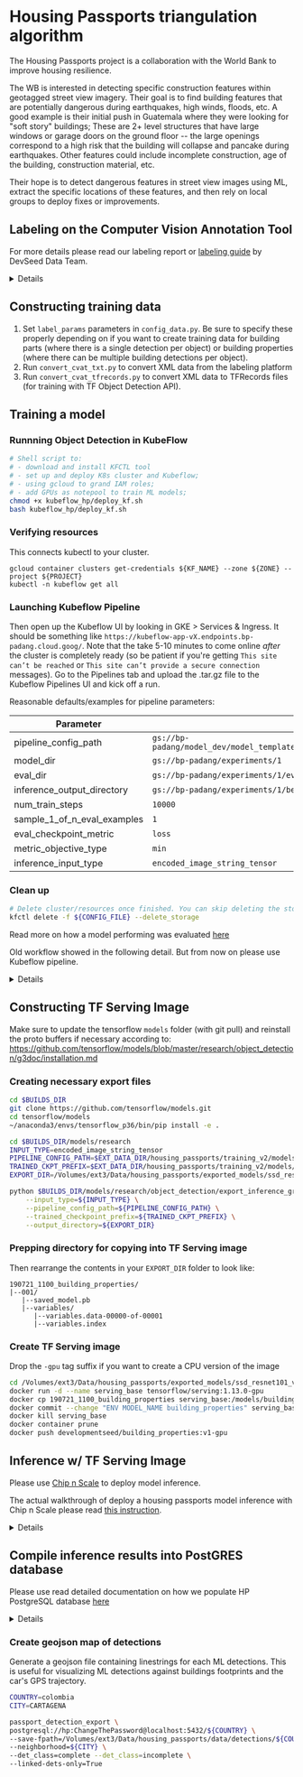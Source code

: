 #  Housing Passports triangulation algorithm

The Housing Passports project is a collaboration with the World Bank to improve housing resilience.

The WB is interested in detecting specific construction features within geotagged street view imagery. Their goal is to find building features that are potentially dangerous during earthquakes, high winds, floods, etc. A good example is their initial push in Guatemala where they were looking for "soft story" buildings; These are 2+ level structures that have large windows or garage doors on the ground floor -- the large openings correspond to a high risk that the building will collapse and pancake during earthquakes. Other features could include incomplete construction, age of the building, construction material, etc.

Their hope is to detect dangerous features in street view images using ML, extract the specific locations of these features, and then rely on local groups to deploy fixes or improvements.

## Labeling on the Computer Vision Annotation Tool
For more details please read our labeling report or [labeling guide](http://devseed.com/housing-passports-labeling/) by DevSeed Data Team.

<details>


See the [labeling guide](http://devseed.com/housing-passports-labeling/), which contains all example updated.  

In Housing Passports Phase 2 we labeled:

### Building Parts
* window
* door
* garage
* disaster_mitigation

### Building Properties
* material
  * brick_or_cement-concrete_block
  * plaster
  * wood_polished
  * wood_crude-plank
  * adobe
  * corrugated_metal
  * stone_with_mud-ashlar_with_lime_or_cement
  * container-trailer
  * plant_material
  * mix-other-unclear
* completeness
  * complete
  * incomplete
* use
  * residential
  * mixed
  * non_residential
* security
  * unsecured
  * secured
* condition
  * average
  * poor
  * good
* vintage
  * not_defined
  * pre_1940
  * 1941_1974
  * 1975_1999
  * 2000_now

</details>

## Constructing training data

1. Set `label_params` parameters in `config_data.py`. Be sure to specify these properly depending on if you want to create training data for building parts (where there is a single detection per object) or building properties (where there can be multiple building detections per object).
1. Run `convert_cvat_txt.py` to convert XML data from the labeling platform
1. Run `convert_cvat_tfrecords.py` to convert XML data to TFRecords files (for training with TF Object Detection API).



## Training a model

### Runnning Object Detection in KubeFlow

```bash
# Shell script to:
# - download and install KFCTL tool
# - set up and deploy K8s cluster and Kubeflow;
# - using gcloud to grand IAM roles;
# - add GPUs as notepool to train ML models;
chmod +x kubeflow_hp/deploy_kf.sh
bash kubeflow_hp/deploy_kf.sh
```

### Verifying resources
This connects kubectl to your cluster.

```
gcloud container clusters get-credentials ${KF_NAME} --zone ${ZONE} --project ${PROJECT}
kubectl -n kubeflow get all
```

### Launching Kubeflow Pipeline

Then open up the Kubeflow UI by looking in GKE > Services & Ingress. It should be something like `https://kubeflow-app-vX.endpoints.bp-padang.cloud.goog/`. Note that the  take 5-10 minutes to come online _after_ the cluster is completely ready (so be patient if you're getting `This site can’t be reached` or `This site can’t provide a secure connection` messages). Go to the Pipelines tab and upload the .tar.gz file to the Kubeflow Pipelines UI and kick off a run.

Reasonable defaults/examples for pipeline parameters:

| Parameter  | Example |
| ------------- | ------------- |
| pipeline_config_path | `gs://bp-padang/model_dev/model_templates/ssd_resnet101_v1_fpn_multilabel.config` |
| model_dir | `gs://bp-padang/experiments/1` |
| eval_dir | `gs://bp-padang/experiments/1/eval_0` |
| inference_output_directory | `gs://bp-padang/experiments/1/best_eval` |
| num_train_steps | `10000` |
| sample_1_of_n_eval_examples | `1` |
| eval_checkpoint_metric | `loss` |
| metric_objective_type | `min` |
| inference_input_type | `encoded_image_string_tensor` |



### Clean up
```bash
# Delete cluster/resources once finished. You can skip deleting the storage if you want to rerun the same cluster later
kfctl delete -f ${CONFIG_FILE} --delete_storage
```

Read more on how a model performing was evaluated [here](model_evaluation/README.md)

Old workflow showed in the following detail. But from now on please use Kubeflow pipeline.

<details>


Start an AWS GPU instance and specify the user-data file to set up the directory structure. You can also do this through AWS's GUI.
```bash
spot start --user-data aws/user-data
housing-passports/aws/prep_live_instance.sh ${ip}
```

Start ML model training using the proper configuration file and model directory
```bash
cd ~/Builds/tensorflow/models/research/object_detection

PIPELINE_CONFIG_PATH=$BUILDS_DIR/housing-passports/model_pipeline_templates/ssd_resnet101_v1_fpn_multilabel.config
MODEL_DIR=$DATA_DIR/housing_passports/training_v2/models/ssd_resnet101_v1_fpn_multilabel
python model_main.py --pipeline_config_path=${PIPELINE_CONFIG_PATH} --model_dir=${MODEL_DIR} --sample_1_of_n_eval_examples=1 --alsologtostderr
```
</details>

## Constructing TF Serving Image

Make sure to update the tensorflow `models` folder (with git pull) and reinstall the proto buffers if necessary according to: https://github.com/tensorflow/models/blob/master/research/object_detection/g3doc/installation.md

### Creating necessary export files
```bash
cd $BUILDS_DIR
git clone https://github.com/tensorflow/models.git
cd tensorflow/models
~/anaconda3/envs/tensorflow_p36/bin/pip install -e .

cd $BUILDS_DIR/models/research
INPUT_TYPE=encoded_image_string_tensor
PIPELINE_CONFIG_PATH=$EXT_DATA_DIR/housing_passports/training_v2/models/ssd_resnet101_v1_fpn_multilabel/190721_1100_building_properties/ssd_resnet101_v1_fpn_multilabel.config
TRAINED_CKPT_PREFIX=$EXT_DATA_DIR/housing_passports/training_v2/models/ssd_resnet101_v1_fpn_multilabel/190721_1100_building_properties/model.ckpt-10525
EXPORT_DIR=/Volumes/ext3/Data/housing_passports/exported_models/ssd_resnet101_v1_fpn_multilabel/190721_1100_building_properties/

python $BUILDS_DIR/models/research/object_detection/export_inference_graph.py \
    --input_type=${INPUT_TYPE} \
    --pipeline_config_path=${PIPELINE_CONFIG_PATH} \
    --trained_checkpoint_prefix=${TRAINED_CKPT_PREFIX} \
    --output_directory=${EXPORT_DIR}
```

### Prepping directory for copying into TF Serving image
Then rearrange the contents in your `EXPORT_DIR` folder to look like:
```
190721_1100_building_properties/
|--001/
   |--saved_model.pb
   |--variables/
   	  |--variables.data-00000-of-00001
      |--variables.index
```

### Create TF Serving image
Drop the `-gpu` tag suffix if you want to create a CPU version of the image

```bash
cd /Volumes/ext3/Data/housing_passports/exported_models/ssd_resnet101_v1_fpn_multilabel
docker run -d --name serving_base tensorflow/serving:1.13.0-gpu
docker cp 190721_1100_building_properties serving_base:/models/building_properties
docker commit --change "ENV MODEL_NAME building_properties" serving_base developmentseed/building_properties:v1-gpu
docker kill serving_base
docker container prune
docker push developmentseed/building_properties:v1-gpu
```

## Inference w/ TF Serving Image

Please use [Chip n Scale](https://github.com/developmentseed/chip-n-scale-queue-arranger) to deploy model inference.

The actual walkthrough of deploy a housing passports model inference with Chip n Scale please read [this instruction](chip-n-scale-deployment/README.md).

<details>

```bash
# If needed, update AWS credentials
aws configure --profile housing_passports

# Download all data ready for inference (images downsized to 512x512)
aws s3 cp s3://wbg-geography01/GEP/DRONE/ ~/Data/housing_passports/inference --recursive --exclude=* --include='*downsized*' --profile housing_passports

# Run the GPU docker image; Use `building_parts` or `building_properties`
docker run --runtime=nvidia -p 8501:8501 -t developmentseed/building_properties:v1-gpu

# Run predictions for all city subfolders
# Each city (e.g., `LIMA`) contains image subfolders (e.g., `CubeImage_140`, `CubeImage_141`, etc.)
IMAGE_HEAD_DIR=~/Data/housing_passports/inference
for d in $(find $IMAGE_HEAD_DIR -maxdepth 2 -mindepth 2 -type d) ; do
    echo $d
    mkdir $d/preds_properties
    # Use `building_parts` or `building_properties` for prediction image and `preds_parts` or `preds_properties for save directory
    passport_predict $d/downsized http://localhost:8501/v1/models/building_properties:predict --save-directory $d/preds_properties --batch-size 16
done

# Upload predictions back to S3
# Use `preds_parts` or `preds_properties
aws s3 cp ~/Data/housing_passports/inference s3://wbg-geography01/GEP/DRONE/ --recursive --exclude=* --include='*preds_properties*.json' --profile housing_passports
```

</details>

## Compile inference results into PostGRES database

Please use read detailed documentation on how we populate HP PostgreSQL database [here](post_processing/README.md)

<details>





### Insert information into DB

Take a look into [COMPILING_FILE_INTO_DB.md](/COMPILING_FILE_INTO_DB.md)

</details>


### Create geojson map of detections

Generate a geojson file containing linestrings for each ML detections. This is useful for visualizing ML detections against buildings footprints and the car's GPS trajectory.

```bash
COUNTRY=colombia
CITY=CARTAGENA

passport_detection_export \
postgresql://hp:ChangeThePassword@localhost:5432/${COUNTRY} \
--save-fpath=/Volumes/ext3/Data/housing_passports/data/detections/${COUNTRY}/${CITY}_detections.geojson \
--neighborhood=${CITY} \
--det_class=complete --det_class=incomplete \
--linked-dets-only=True
```

